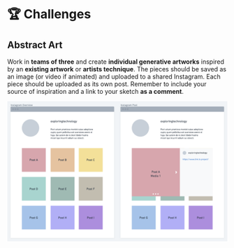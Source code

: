 # 🏆 Challenges



## Abstract Art

Work in **teams of three** and create **individual generative artworks** inspired by an **existing artwork** or **artists technique**. The pieces should be saved as an image \(or video if animated\) and uploaded to a shared Instagram. Each piece should be uploaded as its own post. Remember to include your source of inspiration and a link to your sketch **as a comment**.



![](../../../.gitbook/assets/instagram-structure%20%281%29.png)

